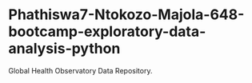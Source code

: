 # Phathiswa7-Ntokozo-Majola-648-bootcamp-exploratory-data-analysis-python
Global Health Observatory Data Repository.
